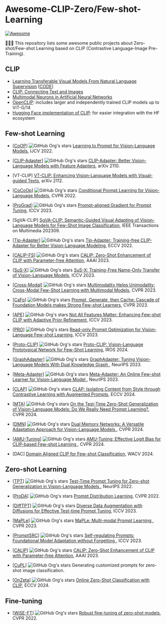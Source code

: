 # Awesome-CLIP-Zero/Few-shot-Learning
[![Awesome](https://cdn.rawgit.com/sindresorhus/awesome/d7305f38d29fed78fa85652e3a63e154dd8e8829/media/badge.svg)](https://github.com/sindresorhus/awesome)

🚀🚀🚀 This repository lists some awesome public projects about Zero-shot/Few-shot Learning based on CLIP (Contrastive Language-Image Pre-Training).

## CLIP 
- [Learning Transferable Visual Models From Natural Language Supervision](https://arxiv.org/abs/2103.00020) [[CODE](https://github.com/openai/CLIP)]
- [CLIP: Connecting Text and Images](https://openai.com/blog/clip/)
- [Multimodal Neurons in Artificial Neural Networks](https://openai.com/blog/multimodal-neurons/)
- [OpenCLIP](https://github.com/mlfoundations/open_clip): includes larger and independently trained CLIP models up to ViT-G/14
- [Hugging Face implementation of CLIP](https://huggingface.co/docs/transformers/model_doc/clip): for easier integration with the HF ecosystem

## Few-shot Learning
* [[CoOP](https://github.com/KaiyangZhou/CoOp)] ![GitHub Org's stars](https://img.shields.io/github/stars/KaiyangZhou%2FCoOp?style=social) [Learning to Prompt for Vision-Language Models](https://arxiv.org/abs/2109.01134), IJCV 2022. 

* [[CLIP-Adapter](https://github.com/gaopengcuhk/CLIP-Adapter)] ![GitHub Org's stars](https://img.shields.io/github/stars/gaopengcuhk%2FCLIP-Adapter?style=social) [CLIP-Adapter: Better Vision-Language Models with Feature Adapters](https://arxiv.org/pdf/2110.04544.pdf), arXiv 2110.

* [VT-CLIP] [VT-CLIP: Enhancing Vision-Language Models with Visual-guided Texts](https://arxiv.org/abs/2112.02399), arXiv 2112.

* [[CoCoOp](https://github.com/KaiyangZhou/CoOp)] ![GitHub Org's stars](https://img.shields.io/github/stars/KaiyangZhou%2FCoOp?style=social) [Conditional Prompt Learning for Vision-Language Models](https://arxiv.org/abs/2203.05557), CVPR 2022.

* [[ProGrad](https://github.com/BeierZhu/Prompt-align)] ![GitHub Org's stars](https://img.shields.io/github/stars/BeierZhu%2FPrompt-align?style=social) [Prompt-aligned Gradient for Prompt Tuning](https://arxiv.org/abs/2205.14865), ICCV 2023.

* [SgVA-CLIP] [SgVA-CLIP: Semantic-Guided Visual Adapting of Vision-Language Models for Few-Shot Image Classification](https://ieeexplore.ieee.org/abstract/document/10243119), IEEE Transactions on Multimedia 202309.

* [[Tip-Adapter](https://github.com/gaopengcuhk/Tip-Adapter)] ![GitHub Org's stars](https://img.shields.io/github/stars/gaopengcuhk%2FTip-Adapter?style=social) [Tip-Adapter: Training-free CLIP-Adapter for Better Vision-Language Modeling](https://arxiv.org/pdf/2207.09519.pdf), ECCV 2022. 

* [[CALIP-FS](https://github.com/ZiyuGuo99/CALIP)] ![GitHub Org's stars](https://img.shields.io/github/stars/ZiyuGuo99%2FCALIP?style=social) [CALIP: Zero-Shot Enhancement of CLIP with Parameter-free Attention](https://arxiv.org/abs/2209.14169), AAAI 2023.

* [[SuS-X](https://github.com/vishaal27/SuS-X)] ![GitHub Org's stars](https://img.shields.io/github/stars/vishaal27%2FSuS-X?style=social) [SuS-X: Training-Free Name-Only Transfer of Vision-Language Models](https://arxiv.org/abs/2211.16198), ICCV 2023. 

* [[Cross-Modal](https://github.com/linzhiqiu/cross_modal_adaptation)] ![GitHub Org's stars](https://img.shields.io/github/stars/linzhiqiu%2Fcross_modal_adaptation?style=social) [Multimodality Helps Unimodality: Cross-Modal Few-Shot Learning with Multimodal Models](https://arxiv.org/pdf/2301.06267.pdf), CVPR 2023.

* [[CaFo](https://github.com/OpenGVLab/CaFo)] ![GitHub Org's stars](https://img.shields.io/github/stars/OpenGVLab%2FCaFo?style=social) [Prompt, Generate, then Cache: Cascade of Foundation Models makes Strong Few-shot Learners](https://arxiv.org/pdf/2303.02151.pdf), CVPR 2023. 

* [[APE](https://github.com/yangyangyang127/APE)] ![GitHub Org's stars](https://img.shields.io/github/stars/yangyangyang127%2FAPE?style=social) [Not All Features Matter: Enhancing Few-shot CLIP with Adaptive Prior Refinement](https://arxiv.org/pdf/2304.01195.pdf), ICCV 2023.
* [[PRO](https://github.com/mlvlab/RPO)] ![GitHub Org's stars](https://img.shields.io/github/stars/mlvlab%2FRPO?style=social) [Read-only Prompt Optimization for Vision-Language Few-shot Learning](https://openaccess.thecvf.com/content/ICCV2023/papers/Lee_Read-only_Prompt_Optimization_for_Vision-Language_Few-shot_Learning_ICCV_2023_paper.pdf), ICCV 2023.

* [[Proto-CLIP](https://github.com/IRVLUTD/Proto-CLIP)] ![GitHub Org's stars](https://img.shields.io/github/stars/IRVLUTD%2FProto-CLIP?style=social) [Proto-CLIP: Vision-Language Prototypical Network for Few-Shot Learning](https://arxiv.org/abs/2307.03073), IROS 2024. 

* [[GraphAdapter](https://github.com/lixinustc/GraphAdapter)] ![GitHub Org's stars](https://img.shields.io/github/stars/lixinustc%2FGraphAdapter
) [GraphAdapter: Tuning Vision-Language Models With Dual Knowledge Graph
](https://arxiv.org/abs/2309.13625), NeurIPS 2023.

* [[Meta-Adapter](https://github.com/ArsenalCheng/Meta-Adapter)] ![GitHub Org's stars](https://img.shields.io/github/stars/ArsenalCheng%2FMeta-Adapter
) [Meta-Adapter: An Online Few-shot Learner for Vision-Language Model
](https://arxiv.org/pdf/2311.03774), NeurIPS 2023.

* [[CLAP](https://github.com/YichaoCai1/CLAP)] ![GitHub Org's stars](https://img.shields.io/github/stars/YichaoCai1%2FCLAP) [CLAP: Isolating Content from Style through
Contrastive Learning with Augmented Prompts](https://arxiv.org/pdf/2311.16445), ECCV 2024.

* [[MTA](https://github.com/MaxZanella/MTA)] ![GitHub Org's stars](https://img.shields.io/github/stars/MaxZanella%2FMTA) [On the Test-Time Zero-Shot Generalization of Vision-Language Models: Do We Really Need Prompt Learning?](https://openaccess.thecvf.com/content/CVPR2024/papers/Zanella_On_the_Test-Time_Zero-Shot_Generalization_of_Vision-Language_Models_Do_We_CVPR_2024_paper.pdf), CVPR 2024.

* [[DMN](https://github.com/YBZh/DMN)] ![GitHub Org's stars](https://img.shields.io/github/stars/YBZh%2FDMN
) [Dual Memory Networks: A Versatile Adaptation Approach for Vision-Language Models
](https://arxiv.org/pdf/2403.17589), CVPR 2024.

* [[AMU-Tuning](https://github.com/TJU-sjyj/AMU-Tuning)] ![GitHub Org's stars](https://img.shields.io/github/stars/TJU-sjyj%2FAMU-Tuning) [AMU-Tuning: Effective Logit Bias for CLIP-based Few-shot Learning
](https://openaccess.thecvf.com/content/CVPR2024/papers/Tang_AMU-Tuning_Effective_Logit_Bias_for_CLIP-based_Few-shot_Learning_CVPR_2024_paper.pdf), CVPR 2024.

* [DAC]  [Domain Aligned CLIP for Few-shot Classification](https://openaccess.thecvf.com/content/WACV2024/html/Gondal_Domain_Aligned_CLIP_for_Few-Shot_Classification_WACV_2024_paper.html), WACV 2024.

## Zero-shot Learning
* [[TPT](https://github.com/azshue/TPT)] ![GitHub Org's stars](https://img.shields.io/github/stars/azshue%2FTPT) [Test-Time Prompt Tuning for Zero-shot Generalization in Vision-Language Models
](https://arxiv.org/pdf/2209.07511.pdf), NeurIPS 2022.

* [[ProDA](https://github.com/bbbdylan/proda)] ![GitHub Org's stars](https://img.shields.io/github/stars/bbbdylan%2Fproda) [Prompt Distribution Learning](vhttps://arxiv.org/abs/2205.03340), CVPR 2022.

* [[DiffTPT](https://github.com/chunmeifeng/DiffTPT)] ![GitHub Org's stars](https://img.shields.io/github/stars/chunmeifeng%2FDiffTPT) [Diverse Data Augmentation with Diffusions for Effective
Test-time Prompt Tuning](https://arxiv.org/pdf/2308.06038), ICCV 2023.

* [[MaPLe](https://github.com/muzairkhattak/multimodal-prompt-learning)] ![GitHub Org's stars](https://img.shields.io/github/stars/muzairkhattak%2Fmultimodal-prompt-learning) [MaPLe: Multi-modal Prompt Learning
](https://arxiv.org/abs/2210.03117), CVPR 2023.

* [[PromptSRC](https://github.com/muzairkhattak/PromptSRC)] ![GitHub Org's stars](https://img.shields.io/github/stars/muzairkhattak%2FPromptSRC) [Self-regulating Prompts: Foundational Model Adaptation without Forgetting
](https://arxiv.org/abs/2307.06948), ICCV 2023.

* [[CALIP](https://github.com/ZiyuGuo99/CALIP)] ![GitHub Org's stars](https://img.shields.io/github/stars/ZiyuGuo99%2FCALIP?style=social) [CALIP: Zero-Shot Enhancement of CLIP with Parameter-free Attention](https://arxiv.org/abs/2209.14169), AAAI 2023.

* [[CuPL](https://github.com/sarahpratt/CuPL)] ![GitHub Org's stars](https://img.shields.io/github/stars/sarahpratt%2FCuPL?style=social) Generating customized prompts for zero-shot image classification. 

* [[OnZeta](https://github.com/idstcv/OnZeta)] ![GitHub Org's stars](https://img.shields.io/github/stars/idstcv%2FOnZeta
) [Online Zero-Shot Classification with CLIP](https://arxiv.org/pdf/2408.13320), ECCV 2024.
## Fine-tuning

* [[WiSE-FT](https://github.com/mlfoundations/wise-ft)] ![GitHub Org's stars](https://img.shields.io/github/stars/mlfoundations%2Fwise-ft?style=social) [Robust fine-tuning of zero-shot models](https://arxiv.org/abs/2109.01903), CVPR 2022.